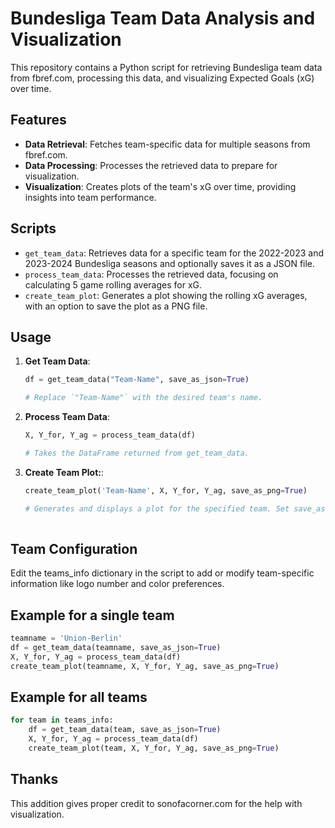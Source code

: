 # Bundesliga Team Data Analysis and Visualization

This repository contains a Python script for retrieving Bundesliga team data from fbref.com, processing this data, and visualizing Expected Goals (xG) over time.

## Features

- **Data Retrieval**: Fetches team-specific data for multiple seasons from fbref.com.
- **Data Processing**: Processes the retrieved data to prepare for visualization.
- **Visualization**: Creates plots of the team's xG over time, providing insights into team performance.

## Scripts

- `get_team_data`: Retrieves data for a specific team for the 2022-2023 and 2023-2024 Bundesliga seasons and optionally saves it as a JSON file.
- `process_team_data`: Processes the retrieved data, focusing on calculating 5 game rolling averages for xG.
- `create_team_plot`: Generates a plot showing the rolling xG averages, with an option to save the plot as a PNG file.

## Usage

1. **Get Team Data**:
   ```python
   df = get_team_data("Team-Name", save_as_json=True)

   # Replace `"Team-Name"` with the desired team's name.

2. **Process Team Data**:
   ```python
   X, Y_for, Y_ag = process_team_data(df)
   
   # Takes the DataFrame returned from get_team_data.

3. **Create Team Plot:**:
   ```python
   create_team_plot('Team-Name', X, Y_for, Y_ag, save_as_png=True)
   
   # Generates and displays a plot for the specified team. Set save_as_png to True to save the plot.
  
## Team Configuration
Edit the teams_info dictionary in the script to add or modify team-specific information like logo number and color preferences.

## Example for a single team
```python
teamname = 'Union-Berlin'
df = get_team_data(teamname, save_as_json=True)
X, Y_for, Y_ag = process_team_data(df)
create_team_plot(teamname, X, Y_for, Y_ag, save_as_png=True)
```

## Example for all teams
```python  
for team in teams_info:
    df = get_team_data(team, save_as_json=True)
    X, Y_for, Y_ag = process_team_data(df)
    create_team_plot(team, X, Y_for, Y_ag, save_as_png=True)
```

## Thanks
This addition gives proper credit to sonofacorner.com for the help with visualization.
